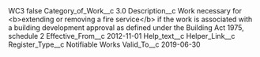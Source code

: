 <?xml version="1.0" encoding="UTF-8"?>
<CustomMetadata xmlns="http://soap.sforce.com/2006/04/metadata" xmlns:xsi="http://www.w3.org/2001/XMLSchema-instance" xmlns:xsd="http://www.w3.org/2001/XMLSchema">
    <label>WC3</label>
    <protected>false</protected>
    <values>
        <field>Category_of_Work__c</field>
        <value xsi:type="xsd:double">3.0</value>
    </values>
    <values>
        <field>Description__c</field>
        <value xsi:type="xsd:string">Work necessary for &lt;b&gt;extending or removing a fire service&lt;/b&gt; if the work is associated with a building development approval as defined under the Building Act 1975, schedule 2</value>
    </values>
    <values>
        <field>Effective_From__c</field>
        <value xsi:type="xsd:date">2012-11-01</value>
    </values>
    <values>
        <field>Help_text__c</field>
        <value xsi:nil="true"/>
    </values>
    <values>
        <field>Helper_Link__c</field>
        <value xsi:nil="true"/>
    </values>
    <values>
        <field>Register_Type__c</field>
        <value xsi:type="xsd:string">Notifiable Works</value>
    </values>
    <values>
        <field>Valid_To__c</field>
        <value xsi:type="xsd:date">2019-06-30</value>
    </values>
</CustomMetadata>
